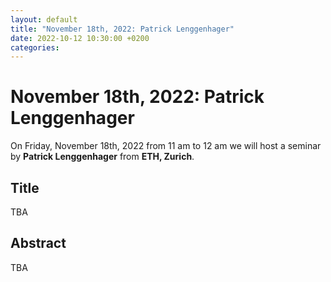 ```yaml
---
layout: default
title: "November 18th, 2022: Patrick Lenggenhager"
date: 2022-10-12 10:30:00 +0200
categories:
---
```


# November 18th, 2022: Patrick Lenggenhager

On Friday, November 18th, 2022 from 11 am to 12 am we will host a seminar by **Patrick Lenggenhager** from **ETH, Zurich**. 

## Title

TBA

## Abstract 

TBA





